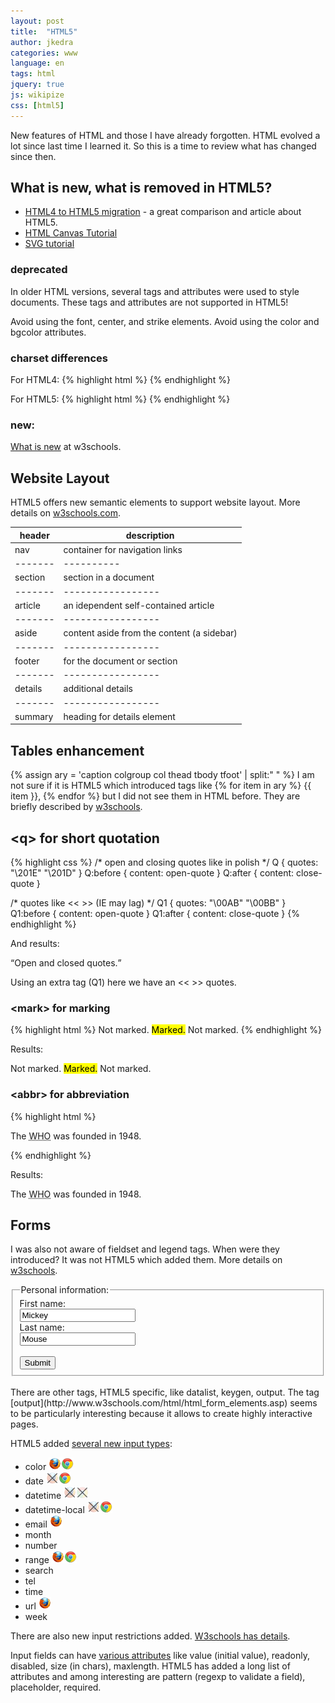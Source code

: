 ```yaml
---
layout: post
title:  "HTML5"
author: jkedra
categories: www
language: en
tags: html
jquery: true
js: wikipize
css: [html5]
---
```


New features of HTML and those I have already forgotten. HTML evolved
a lot since last time I learned it. So this is a time to review
what has changed since then.

## What is new, what is removed in HTML5?

* [HTML4 to HTML5 migration](http://www.w3schools.com/html/html5_migration.asp) -
  a great comparison and article about HTML5.
* [HTML Canvas Tutorial](http://www.w3schools.com/canvas/default.asp)
* [SVG tutorial](http://www.w3schools.com/svg/default.asp)


### deprecated
In older HTML versions, several tags and attributes were used to style documents.
These tags and attributes are not supported in HTML5!

Avoid using the <qq>font</qq>, <qq>center</qq>, and <qq>strike</qq> elements.
Avoid using the color and bgcolor attributes.

### charset differences
For HTML4:
{% highlight html %}
<meta http-equiv="Content-Type" content="text/html;charset=ISO-8859-1">
{% endhighlight %}

For HTML5:
{% highlight html %}
<meta charset="UTF-8">
{% endhighlight %}

### new:
[What is new](http://www.w3schools.com/html/html5_intro.asp) at w3schools.

## Website Layout
HTML5 offers new semantic elements to support website layout.
More details on [w3schools.com](http://www.w3schools.com/html/html_layout.asp).

header |description
-------|----------
nav    |container for navigation links
-------|----------
section|section in a document
-------|-----------------
article|an idependent self-contained article
-------|-----------------
aside  |content aside from the content (a sidebar)
-------|-----------------
footer |for the document or section
-------|-----------------
details|additional details
-------|-----------------
summary|heading for details element

## Tables enhancement

{% assign ary = 'caption colgroup col thead tbody tfoot' | split:" " %}
I am not sure if it is HTML5 which introduced tags
like {% for item in ary %} <qq>{{ item }}</qq>, {% endfor %}
but I did not see them in HTML before.
They are briefly described by [w3schools](http://www.w3schools.com/html/html_tables.asp).

## &lt;q&gt; for short quotation

{% highlight css %}
/* open and closing quotes like in polish */
Q       { quotes: "\201E" "\201D" }
Q:before        { content: open-quote }
Q:after         { content: close-quote }

/* quotes like << >> (IE may lag) */
Q1      { quotes: "\00AB" "\00BB" }
Q1:before       { content: open-quote }
Q1:after        { content: close-quote }
{% endhighlight %}

And results:

<p><Q>Open and closed quotes.</Q></p>
<p><Q1>Using an extra tag (Q1) here we have an << >> quotes.</Q1></p>


### &lt;mark&gt; for marking
{% highlight html %}
Not marked. <mark>Marked.</mark> Not marked.
{% endhighlight %}

Results:
<p>Not marked. <mark>Marked.</mark> Not marked.</p>


### &lt;abbr&gt; for abbreviation
{% highlight html %}
 <p>The <abbr title="World Health Organization">WHO</abbr> was founded in 1948.</p>
{% endhighlight %}

Results:
<p>The <abbr title="World Health Organization">WHO</abbr> was founded in 1948.</p>

## Forms
I was also not aware of <qq>fieldset</qq> and <qq>legend</qq> tags.
When were they introduced? It was not HTML5 which added them.
More details on [w3schools](http://www.w3schools.com/html/html_forms.asp).

 <form action="#">
  <fieldset>
    <legend>Personal information:</legend>
    First name:<br>
    <input type="text" name="firstname" value="Mickey">
    <br>
    Last name:<br>
    <input type="text" name="lastname" value="Mouse">
    <br><br>
    <input type="submit" value="Submit">
  </fieldset>
</form> 

<br>
There are other tags, HTML5 specific, like datalist, keygen, output.
The tag [<qq>output</qq>](http://www.w3schools.com/html/html_form_elements.asp)
seems to be particularly interesting
because it allows to create highly interactive pages.

HTML5 added [several new input types](http://www.w3schools.com/html/html_form_input_types.asp):

* color ![FF](/img/firefox.gif)![CH](/img/chrome.gif)
* date  ![nFF](/img/nofirefox.gif)![CH](/img/chrome.gif)
* datetime ![nFF](/img/nofirefox.gif)![nCH](/img/nochrome.gif)
* datetime-local ![nFF](/img/nofirefox.gif)![CH](/img/chrome.gif)
* email ![FF](/img/firefox.gif)
* month
* number
* range ![FF](/img/firefox.gif)![CH](/img/chrome.gif)
* search
* tel
* time
* url ![FireFox](/img/firefox.gif)
* week

There are also new input restrictions added.
[W3schools has details](http://www.w3schools.com/html/html_form_input_types.asp).

Input fields can have [various attributes](http://www.w3schools.com/html/html_form_attributes.asp)
like value (initial value), readonly, disabled, size (in chars), maxlength.
HTML5 has added a long list of attributes and among interesting are
pattern (regexp to validate a field), placeholder, required.

